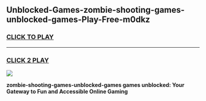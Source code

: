 
## Unblocked-Games-zombie-shooting-games-unblocked-games-Play-Free-m0dkz
<h3>
<a href="https://premium76.site?title=zombie-shooting-games-unblocked-games&ref=18A1">CLICK TO PLAY</a></h3>
<hr>

<h3>
<a href="https://premium76.site?title=zombie-shooting-games-unblocked-games&ref=18A1">CLICK 2 PLAY</a>
  
</h3>

<a href="https://premium76.site?title=zombie-shooting-games-unblocked-games&ref=18A1"><img src="https://clearcache.store/games.png"></a>


**zombie-shooting-games-unblocked-games games unblocked: Your Gateway to Fun and Accessible Online Gaming**
